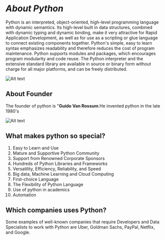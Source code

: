 # **_About Python_**
Python is an interpreted, object-oriented, high-level programming language with dynamic semantics. Its high-level built in data structures, combined with dynamic typing and dynamic binding, make it very attractive for Rapid Application Development, as well as for use as a scripting or glue language to connect existing components together. Python's simple, easy to learn syntax emphasizes readability and therefore reduces the cost of program maintenance. Python supports modules and packages, which encourages program modularity and code reuse. The Python interpreter and the extensive standard library are available in source or binary form without charge for all major platforms, and can be freely distributed.

![Alt text](https://seeklogo.com/images/P/python-logo-C50EED1930-seeklogo.com.png "python logo")



## About Founder
The founder of python is "**Guido Van Rossum**.He invented python in the late 1980's

![Alt text](https://upload.wikimedia.org/wikipedia/commons/thumb/9/94/Guido_van_Rossum_OSCON_2006_cropped.png/1024px-Guido_van_Rossum_OSCON_2006_cropped.png "Guido Van Rossum")

## What makes python so special?
1. Easy to Learn and Use
2. Mature and Supportive Python Community
3. Support from Renowned Corporate Sponsors
4. Hundreds of Python Libraries and Frameworks
5. Versatility, Efficiency, Reliability, and Speed
6. Big data, Machine Learning and Cloud Computing
7. First-choice Language
8. The Flexibility of Python Language
9. Use of python in academics
10. Automation 
## Which companies uses Python?
Some examples of well-known companies that require Developers and Data Specialists to work with Python are Uber, Goldman Sachs, PayPal, Netflix, and Google.


